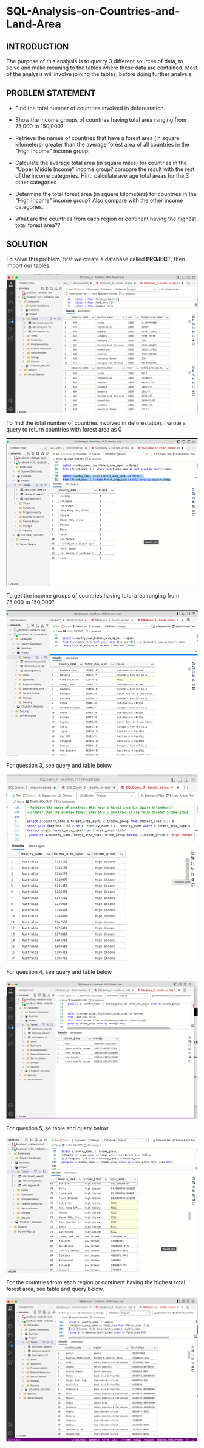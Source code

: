 # SQL-Analysis-on-Countries-and-Land-Area

## INTRODUCTION
The purpose of this analysis is to querry 3 different sources of data, to solve and make meaning to the tables where these data are contained. Most of the analysis will involve joining the tables, before doing further analysis.

## PROBLEM STATEMENT

- Find the total number of countries involved in deforestation. 

- Show the income groups of countries having total area ranging from 75,000 to 150,000?

- Retrieve the names of countries that have a forest area (in square kilometers) greater than the average forest area of all countries in the "High Income" income group.

- Calculate the average total area (in square miles) for countries in the "Upper Middle Income" income group?.compare the result with the rest of the income categories.
  Hint: calculate average total areas for the 3 other categories
 
- Determine the total forest area (in square kilometers) for countries in the "High Income" income group? Also compare with the other income categories. 

- What are the countries from each region or continent having the highest total forest area??

## SOLUTION
To solve this problem, first we create a database called **PROJECT**, then import our tables.

![](0.1.png)

To find the total number of countries involved in deforestation, i wrote a query to return countries with forest area as 0

![](1.0.png)

To get the income groups of countries having total area ranging from 75,000 to 150,000?

![](2.0.png)

For question 3, see query and table below 

![](3.0.png)

For question 4, see query and table below

![](4.png)

For question 5, se table and query below

![](5.png)

For the countries from each region or continent having the highest total forest area, see table and query below.

![](6.png)

